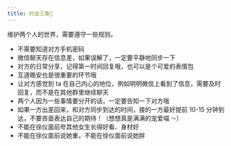 ```yaml
---
title: 约法三章📜
---
```


维护两个人的世界，需要遵守一些规则。

- 不需要知道对方手机密码
- 微信聊天存在信息差，如果误解了，一定要平静地同步一下
- 对方的日常分享，记得第一时间回复哦，也可以是个可爱的表情包
- 互道晚安也是很重要的环节哦
- 让对方感觉到 ta 在自己内心的地位，例如明明微信上看到了信息，需要及时回复，而不是在其他群里继续聊天
- 两个人因为一些事情要分开的话，一定要告知一下对方哦 
- 如果一方出差回来，和对方同步到达的时间，接的一方最好提前 10-15 分钟到达，不要吝啬表达自己的期待！（想想真是满满的宠爱喵 `～`）
- 不能在徐仪面前夸其他女生长得好看、身材好
- 不能在徐仪面前说她重，不能在徐仪面前说她胖
